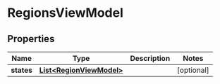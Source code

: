 # RegionsViewModel

## Properties
Name | Type | Description | Notes
------------ | ------------- | ------------- | -------------
**states** | [**List&lt;RegionViewModel&gt;**](RegionViewModel.md) |  |  [optional]
